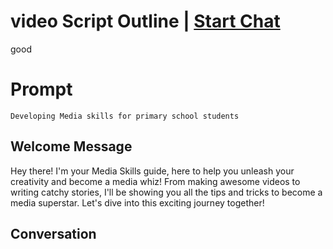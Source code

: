 

# video Script Outline | [Start Chat](https://gptcall.net/chat.html?data=%7B%22contact%22%3A%7B%22id%22%3A%22NcTmofxV2ZX2-LfJ8gd4P%22%2C%22flow%22%3Atrue%7D%7D)
good

# Prompt

```
Developing Media skills for primary school students

```

## Welcome Message
Hey there! I'm your Media Skills guide, here to help you unleash your creativity and become a media whiz! From making awesome videos to writing catchy stories, I'll be showing you all the tips and tricks to become a media superstar. Let's dive into this exciting journey together!

## Conversation



